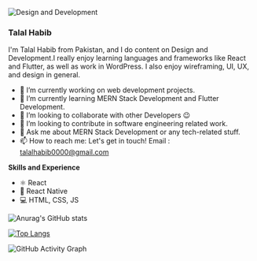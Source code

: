 ![Design and Development](https://graphicsfamily.com/wp-content/uploads/edd/2020/11/Tasty-Food-Web-Banner-Design-scaled.jpg)

### Talal Habib

I'm Talal Habib from Pakistan, and I do content on Design and Development.I really enjoy learning languages and frameworks like React and Flutter, as well as work in WordPress. I also enjoy wireframing, UI, UX, and design in general.

- 🔭 I’m currently working on web development projects.
- 🌱 I’m currently learning MERN Stack Development and Flutter Development.
- 👯 I’m looking to collaborate with other Developers 😉
- 🤔 I’m looking to contribute in software engineering related work.
- 💬 Ask me about MERN Stack Development or any tech-related stuff.
- 📫 How to reach me:  Let's get in touch! Email : talalhabib0000@gmail.com

**Skills and Experience**

- ⚛ React
- 📱 React Native
- 💻 HTML, CSS, JS


![Anurag's GitHub stats](https://github-readme-stats.vercel.app/api?username=talalhabib0000&show_icons=true&theme=radical)

[![Top Langs](https://github-readme-stats.vercel.app/api/top-langs/?username=talalhabib0000&show_icons=true&theme=radical)](https://github.com/talalhabib0000/github-readme-stats)

![GitHub Activity Graph](https://activity-graph.herokuapp.com/graph?username=talalhabib0000)


<!-- 
<br/>
<br/>

![Anurag's GitHub stats](https://github-readme-stats.vercel.app/api?username=talalhabib0000&show_icons=true&theme=radical)
<br/>
<br/>
[![Top Langs](https://github-readme-stats.vercel.app/api/top-langs/?username=TalalHabib&show_icons=true&theme=radical)](https://github.com/talalhabib0000/github-readme-stats)



### Hi there 👋, Talal Habib
#### Design and Development
![Design and Development](https://graphicsfamily.com/wp-content/uploads/edd/2020/11/Tasty-Food-Web-Banner-Design-scaled.jpg)

I'm Talal Habib from Pakistan, and I do content on Design and Development. I really enjoy learning languages and frameworks like React and Flutter, as well as work in WordPress. I also enjoy wireframing, UI, UX, and design in general.

Skills: Flutter / REACT / JS / HTML / CSS

- 🔭 I’m currently working on My own Company 
- 🌱 I’m currently learning MERN Stack 


[<img src='https://cdn.jsdelivr.net/npm/simple-icons@3.0.1/icons/github.svg' alt='github' height='40'>](https://github.com/talalhabib0000)  [<img src='https://cdn.jsdelivr.net/npm/simple-icons@3.0.1/icons/linkedin.svg' alt='linkedin' height='40'>](https://www.linkedin.com/in/Talal Habib/)  

![GitHub stats](https://github-readme-stats.vercel.app/api?username=talalhabib0000&show_icons=true)   -->








